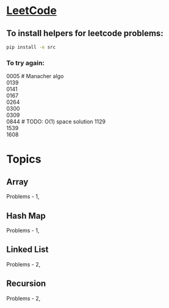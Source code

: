 # [LeetCode](https://leetcode.com/problemset/all/)

## To install helpers for leetcode problems:
```bash
pip install -e src
```

### To try again:
0005  # Manacher algo  
0139  
0141  
0167  
0264  
0300  
0309  
0844  # TODO: O(1) space solution
1129  
1539  
1608  


# Topics
## Array
Problems - 1, 

## Hash Map
Problems - 1, 

## Linked List
Problems - 2,

## Recursion
Problems - 2,
